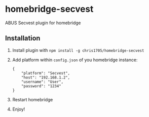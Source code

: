 # homebridge-secvest
ABUS Secvest plugin for homebridge

## Installation
1. Install plugin with `npm install -g chris1705/homebridge-secvest`
2. Add platform within `config.json` of you homebridge instance:

    ```
    {
        "platform": "Secvest",
        "host": "192.168.1.2",
        "username": "User",
        "password": "1234"
    }
    ```
3. Restart homebridge
4. Enjoy!

